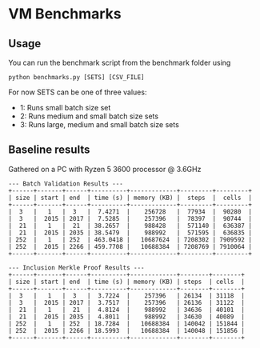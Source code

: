 # VM Benchmarks

## Usage

You can run the benchmark script from the benchmark folder using
```
python benchmarks.py [SETS] [CSV_FILE]
```

For now SETS can be one of three values:

- 1: Runs small batch size set
- 2: Runs medium and small batch size sets
- 3: Runs large, medium and small batch size sets


## Baseline results

Gathered on a PC with Ryzen 5 3600 processor @ 3.6GHz 

```
--- Batch Validation Results ---
+------+-------+------+----------+-------------+---------+---------+
| size | start | end  | time (s) | memory (KB) |  steps  |  cells  |
+------+-------+------+----------+-------------+---------+---------+
|  3   |   1   |  3   |  7.4271  |    256728   |  77934  |  90280  |
|  3   |  2015 | 2017 |  7.5285  |    257396   |  78397  |  90744  |
|  21  |   1   |  21  | 38.2657  |    988428   |  571140 |  636387 |
|  21  |  2015 | 2035 | 38.5479  |    988992   |  571595 |  636835 |
| 252  |   1   | 252  | 463.0418 |   10687624  | 7208302 | 7909592 |
| 252  |  2015 | 2266 | 459.7708 |   10688384  | 7208769 | 7910064 |
+------+-------+------+----------+-------------+---------+---------+

--- Inclusion Merkle Proof Results ---
+------+-------+------+----------+-------------+--------+--------+
| size | start | end  | time (s) | memory (KB) | steps  | cells  |
+------+-------+------+----------+-------------+--------+--------+
|  3   |   1   |  3   |  3.7224  |    257396   | 26134  | 31118  |
|  3   |  2015 | 2017 |  3.7517  |    257396   | 26136  | 31122  |
|  21  |   1   |  21  |  4.8124  |    988992   | 34636  | 40101  |
|  21  |  2015 | 2035 |  4.8011  |    988992   | 34630  | 40089  |
| 252  |   1   | 252  | 18.7284  |   10688384  | 140042 | 151844 |
| 252  |  2015 | 2266 | 18.5993  |   10688384  | 140048 | 151856 |
+------+-------+------+----------+-------------+--------+--------+
```
